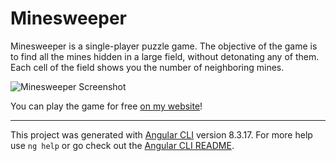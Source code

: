 # Minesweeper

Minesweeper is a single-player puzzle game. The objective of the game is to find all the mines 
hidden in a large field, without detonating any of them. Each cell of the field shows you the number
of neighboring mines. 

![Minesweeper Screenshot](https://i.imgur.com/YAxVU9b.png)

You can play the game for free [on my website](jfhr.de/minesweeper)! 

----
This project was generated with [Angular CLI](https://github.com/angular/angular-cli) version 8.3.17.
For more help use `ng help` or go check out the [Angular CLI README](https://github.com/angular/angular-cli/blob/master/README.md).
